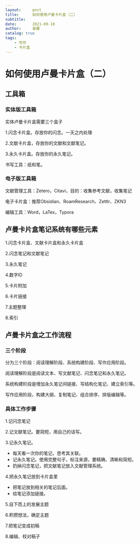 ```yaml
---
layout:     post
title:      如何使用卢曼卡片盒（二）
subtitle:   
date:       2021-09-10
author:     奋翼
catalog: true
tags:
    - 写作
    - 卡片盒
---
```



# 如何使用卢曼卡片盒（二）

## 工具箱

### 实体版工具箱

实体卢曼卡片盒需要三个盒子

1.闪念卡片盒。存放你的闪念。一天之内处理

2.文献卡片盒，存放你的文献和文献笔记。

3.永久卡片盒。存放你的永久笔记。

书写工具：纸和笔。

### 电子版工具箱

文献管理工具：Zetero，Citavi，目的：收集参考文献，收集笔记

电子卡片盒：推荐Obsidian、RoamResearch、Zettlr、ZKN3

编辑工具：Word，LaTex，Typora

## 卢曼卡片盒笔记系统有哪些元素

1.闪念卡片盒、文献卡片盒和永久卡片盒

2.闪念笔记和文献笔记

3.永久笔记

4.数字ID

5.卡片附加

6.卡片链接

7.主题整理

8.索引

## 卢曼卡片盒之工作流程

### 三个阶段

分为三个阶段：阅读理解阶段、系统构建阶段、写作应用阶段。

阅读理解阶段是阅读文本、写文献笔记、闪念笔记和永久笔记。

系统构建阶段是增加永久笔记间链接、写结构化笔记、建立索引等。

写作应用阶段，构建大纲、复制笔记、组合排序、排版编辑等。

### 具体工作步骤

1.记闪念笔记

2.记文献笔记。要简短，用自己的话写。

3.记永久笔记。

- 每天看一次你的笔记，思考其关联。
- 记永久笔记。使用完整句子，标注来源，要精确、清晰和简短。
- 扔掉闪念笔记，把文献笔记放入文献管理系统。

4.把永久笔记放到卡片盒里

- 把笔记放到相关的笔记后面。
- 给笔记添加链接。

5.自下而上的发展主题

6.积攒想法，确定主题

7.把笔记变成初稿

8.编辑、校对稿子